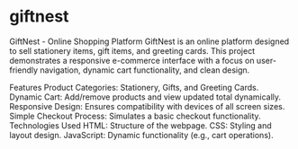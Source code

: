 # giftnest
GiftNest - Online Shopping Platform
GiftNest is an online platform designed to sell stationery items, gift items, and greeting cards. This project demonstrates a responsive e-commerce interface with a focus on user-friendly navigation, dynamic cart functionality, and clean design.

Features
Product Categories: Stationery, Gifts, and Greeting Cards.
Dynamic Cart: Add/remove products and view updated total dynamically.
Responsive Design: Ensures compatibility with devices of all screen sizes.
Simple Checkout Process: Simulates a basic checkout functionality.
Technologies Used
HTML: Structure of the webpage.
CSS: Styling and layout design.
JavaScript: Dynamic functionality (e.g., cart operations).

